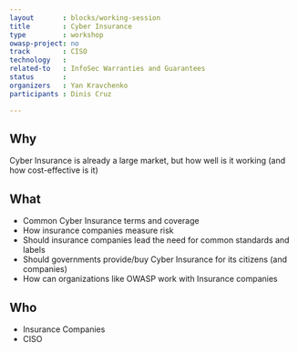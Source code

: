 ```yaml
---
layout       : blocks/working-session
title        : Cyber Insurance
type         : workshop
owasp-project: no
track        : CISO
technology   :
related-to   : InfoSec Warranties and Guarantees
status       :
organizers   : Yan Kravchenko
participants : Dinis Cruz

---
```


## Why

Cyber Insurance is already a large market, but how well is it working (and how cost-effective is it)

## What

 - Common Cyber Insurance terms and coverage
 - How insurance companies measure risk
 - Should insurance companies lead the need for common standards and labels
 - Should governments provide/buy Cyber Insurance for its citizens (and companies)
 - How can organizations like OWASP work with Insurance companies

## Who

 - Insurance Companies
 - CISO
